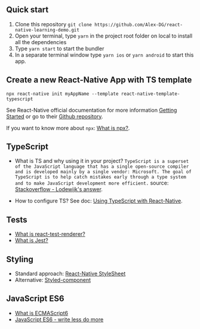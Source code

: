 ## Quick start

1. Clone this repository `git clone https://github.com/Alex-DG/react-native-learning-demo.git`
2. Open your terminal, type `yarn` in the project root folder on local to install all the dependencies
3. Type `yarn start` to start the bundler
4. In a separate terminal window type `yarn ios` or `yarn android` to start this app.

## Create a new React-Native App with TS template

`npx react-native init myAppName --template react-native-template-typescript`

See React-Native official documentation for more information [Getting Started](https://facebook.github.io/react-native/docs/getting-started.html) or go to their [Github repository](https://github.com/facebook/react-native).

If you want to know more about `npx`: [What is npx?](https://dev.to/matheusgomes062/what-is-npx-2oj9).

## TypeScript

- What is TS and why using it in your project?
  `TypeScript is a superset of the JavaScript language that has a single open-source compiler and is developed mainly by a single vendor: Microsoft. The goal of TypeScript is to help catch mistakes early through a type system and to make JavaScript development more efficient.`
  source: [Stackoverflow - Lodewijk's answer](https://stackoverflow.com/a/35048303/6521).

- How to configure TS?
  See doc: [Using TypeScript with React-Native](https://facebook.github.io/react-native/blog/2018/05/07/using-typescript-with-react-native.html).

## Tests

- [What is react-test-renderer?](https://reactjs.org/docs/test-renderer.html)
- [What is Jest?](https://jestjs.io/en/)

## Styling

- Standard approach: [React-Native StyleSheet](https://facebook.github.io/react-native/docs/style)
- Alternative: [Styled-component](https://styled-components.com/)

## JavaScript ES6

- [What is ECMAScript6](https://www.w3schools.com/Js/js_es6.asp)
- [JavaScript ES6 - write less do more](https://www.freecodecamp.org/news/write-less-do-more-with-javascript-es6-5fd4a8e50ee2/)
